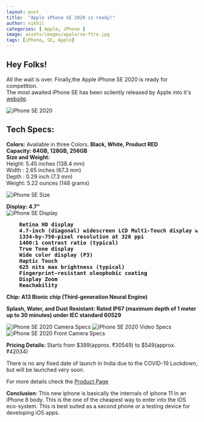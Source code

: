 ```yaml
---
layout: post
title:  "Apple iPhone SE 2020 is ready!"
author: nikhil
categories: [ Apple, iPhone ]
image: assets/images/apple/se-ftre.jpg
tags: [iPhone, SE, Apple]
---
```


## Hey Folks! ##
All the wait is over. Finally,the Apple iPhone SE 2020 is ready for competition.  
The most awaited iPhone SE has been scilently released by Apple into it's <a href="https://www.apple.com/" target="_blank">website</a>.

<img src="{{ site.baseurl }}/assets/images/apple/se-size-img.png" alt="iPhone SE 2020" title="iPhone SE 2020" />

## Tech Specs:
**Colors:** Available in three Colors. **Black, White, Product RED**  
**Capacity: 64GB, 128GB, 256GB**  
**Size and Weight:**  
Height: 5.45 inches (138.4 mm)  
Width : 2.65 inches (67.3 mm)  
Depth : 0.29 inch (7.3 mm)  
Weight: 5.22 ounces (148 grams)  

<img src="{{ site.baseurl }}/assets/images/apple/se-size-weight.jpg" alt="iPhone SE Size" title="iPhone SE 2020 Size" />

**Display: 4.7"**  
<img src="{{ site.baseurl }}/assets/images/apple/se-display.jpg" alt="iPhone SE Display" title="iPhone SE 2020 Display" />

<pre><b>    Retina HD display
    4.7-inch (diagonal) widescreen LCD Multi‑Touch display with IPS technology
    1334-by-750-pixel resolution at 326 ppi
    1400:1 contrast ratio (typical)
    True Tone display
    Wide color display (P3)
    Haptic Touch
    625 nits max brightness (typical)
    Fingerprint-resistant oleophobic coating
    Display Zoom
    Reachability</b></pre>

**Chip: A13 Bionic chip (Third‑generation Neural Engine)**   

**Splash, Water, and Dust Resistant: Rated IP67 (maximum depth of 1 meter up to 30 minutes) under IEC standard 60529**  

<img src="{{ site.baseurl }}/assets/images/apple/se-camera.jpg" title="iPhone SE 2020 Camera Specs" />

<img src="{{ site.baseurl }}/assets/images/apple/se-video.jpg" title="iPhone SE 2020 Video Specs" />

<img src="{{ site.baseurl }}/assets/images/apple/se-frntcamera.jpg" title="iPhone SE 2020 Front Camera Specs" />

<img src="{{ site.baseurl }}/assets/images/apple/se-addl.jpg" alt="" />

**Pricing Details:** Starts from $399(approx. ₹30549) to $549(approx. ₹42034)

There is no any fixed date of launch in India due to the COVID-19 Lockdown, but will be launched very soon.

For more details check the <a href="https://www.apple.com/iphone-se/specs/" target="_blank">Product Page</a>

**Conclusion**: This new iphone is basically the internals of iphone 11 in an iPhone 8 body. This is the one of the cheapest way to enter into the iOS eco-system. This is best suited as a second phone or a testing device for developing iOS apps.
